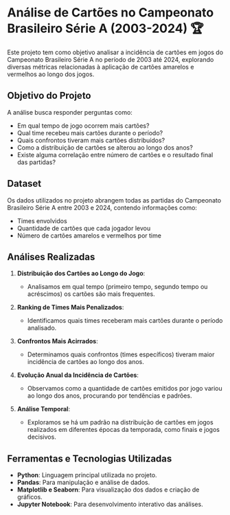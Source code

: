 
# Análise de Cartões no Campeonato Brasileiro Série A (2003-2024) 🏆

Este projeto tem como objetivo analisar a incidência de cartões em jogos do Campeonato Brasileiro Série A no período de 2003 até 2024, explorando diversas métricas relacionadas à aplicação de cartões amarelos e vermelhos ao longo dos jogos.

## Objetivo do Projeto

A análise busca responder perguntas como:
- Em qual tempo de jogo ocorrem mais cartões?
- Qual time recebeu mais cartões durante o período?
- Quais confrontos tiveram mais cartões distribuídos?
- Como a distribuição de cartões se alterou ao longo dos anos?
- Existe alguma correlação entre número de cartões e o resultado final das partidas?

## Dataset

Os dados utilizados no projeto abrangem todas as partidas do Campeonato Brasileiro Série A entre 2003 e 2024, contendo informações como:
- Times envolvidos
- Quantidade de cartões que cada jogador levou
- Número de cartões amarelos e vermelhos por time

## Análises Realizadas

1. **Distribuição dos Cartões ao Longo do Jogo**:
   - Analisamos em qual tempo (primeiro tempo, segundo tempo ou acréscimos) os cartões são mais frequentes.
   
2. **Ranking de Times Mais Penalizados**:
   - Identificamos quais times receberam mais cartões durante o período analisado.
   
3. **Confrontos Mais Acirrados**:
   - Determinamos quais confrontos (times específicos) tiveram maior incidência de cartões ao longo dos anos.
   
4. **Evolução Anual da Incidência de Cartões**:
   - Observamos como a quantidade de cartões emitidos por jogo variou ao longo dos anos, procurando por tendências e padrões.

5. **Análise Temporal**:
   - Exploramos se há um padrão na distribuição de cartões em jogos realizados em diferentes épocas da temporada, como finais e jogos decisivos.

## Ferramentas e Tecnologias Utilizadas

- **Python**: Linguagem principal utilizada no projeto.
- **Pandas**: Para manipulação e análise de dados.
- **Matplotlib e Seaborn**: Para visualização dos dados e criação de gráficos.
- **Jupyter Notebook**: Para desenvolvimento interativo das análises.

